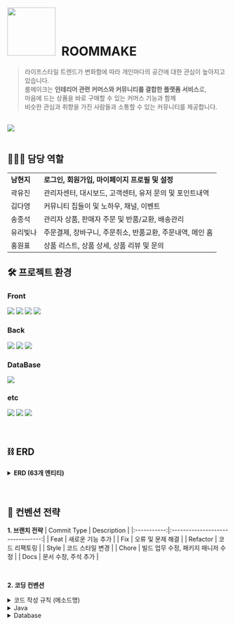 # <img width="110px" src="https://github.com/ryuneng/roommake/assets/137076160/11c55ca0-27ef-4b7e-8fd6-c0626dc81d49"> &nbsp;ROOMMAKE

> 라이프스타일 트렌드가 변화함에 따라 개인마다의 공간에 대한 관심이 높아지고 있습니다. <br>
> 룸메이크는 **인테리어 관련 커머스와 커뮤니티를 결합한 플랫폼 서비스**로, <br>
> 마음에 드는 상품을 바로 구매할 수 있는 커머스 기능과 함께 <br>
> 비슷한 관심과 취향을 가진 사람들과 소통할 수 있는 커뮤니티를 제공합니다.

<br>

<img src="https://github.com/ryuneng/roommake/assets/137076160/a95b74a0-c25a-467e-82f7-f12b03a4ddca">

<br>
<br>

## 🧑🏻‍💻 담당 역할

<table>
  <tr>
    <td><b>남현지</b></td>
    <td><b>로그인, 회원가입, 마이페이지 프로필 및 설정</b></td>
  </tr>
  <tr>
    <td>곽유진</td>
    <td>관리자센터, 대시보드, 고객센터, 유저 문의 및 포인트내역</td>
  </tr>
  <tr>
    <td>김다영</td>
    <td>커뮤니티 집들이 및 노하우, 채널, 이벤트</td>
  </tr>
  <tr>
    <td>송종석</td>
    <td>관리자 상품, 판매자 주문 및 반품/교환, 배송관리</td>
  </tr>
  <tr>
    <td>유리빛나</td>
    <td>주문결제, 장바구니, 주문취소, 반품교환, 주문내역, 메인 홈</td>
  </tr>
  <tr>
    <td>홍원표</td>
    <td>상품 리스트, 상품 상세, 상품 리뷰 및 문의</td>
  </tr>
</table>

## 🛠️ 프로젝트 환경

### Front

<div>
  <img src="https://img.shields.io/badge/JavaScript-F7DF1E?style=flat-square&logo=javascript&logoColor=white"/>
  <img src="https://img.shields.io/badge/HTML-E34F26?style=flat-square&logo=html5&logoColor=white"/>
  <img src="https://img.shields.io/badge/CSS-1572B6?style=flat-square&logo=css3&logoColor=white"/>
  <img src="https://img.shields.io/badge/BootStrap-7952B3?style=flat-square&logo=bootstrap&logoColor=white"/>
<div>

### Back

<div>
  <img src="https://img.shields.io/badge/Java-000000?style=flat-square&logo=openjdk&logoColor=white"/>
  <img src="https://img.shields.io/badge/Spring Boot-6DB33F?style=flat-square&logo=spring&logoColor=white"/>
  <img src="https://img.shields.io/badge/Spring Security-6DB33F?style=flat-square&logo=Spring Security&logoColor=white">
</div>

### DataBase

<div>
  <img src="https://img.shields.io/badge/MySQL-4479A1?style=flat-square&logo=mysql&logoColor=white"/>
</div>

### etc

</div>
  <img src="https://img.shields.io/badge/IntelliJ-000000?style=flat-square&logo=IntelliJ IDEA&logoColor=white"/>
  <img src="https://img.shields.io/badge/AWS-232F3E?style=flat-square&logo=Amazon AWS&logoColor=white"/>
  <img src="https://img.shields.io/badge/GitHub-181717?style=flat-square&logo=Github&logoColor=white"/>
</div>

<br>
<br>

## ⛓️ ERD

<details>
  <summary><b> ERD (63개 엔티티)</b></summary><br>
  <img src="https://github.com/user-attachments/assets/64480063-2468-429c-b012-77a94a246baf">
</details>

<br>
<br>

## 🚩 컨벤션 전략

**1. 브랜치 전략**
| Commit Type | Description |
|:-----------:|:--------------------------------:|
| Feat | 새로운 기능 추가 |
| Fix | 오류 및 문제 해결 |
| Refactor | 코드 리팩토링 |
| Style | 코드 스타일 변경 |
| Chore | 빌드 업무 수정, 패키지 매니저 수정 |
| Docs | 문서 수정, 주석 추가 |

<br>

**2. 코딩 컨벤션**
<details>
  <summary>코드 작성 규칙 (메소드명)</summary><br>
  <img src="https://github.com/user-attachments/assets/6991450a-08f8-4f1f-9c2d-3d2a2dca9614">
</details>
<details>
  <summary>Java</summary><br>
  <img src="https://github.com/user-attachments/assets/035c8e40-d51b-447a-bad4-6fc4ec8f5664">
</details>
<details>
  <summary>Database</summary><br>
  <img src="https://github.com/user-attachments/assets/7f6a7353-20f2-4638-be74-c848f2f74f71">
</details>

<br>


